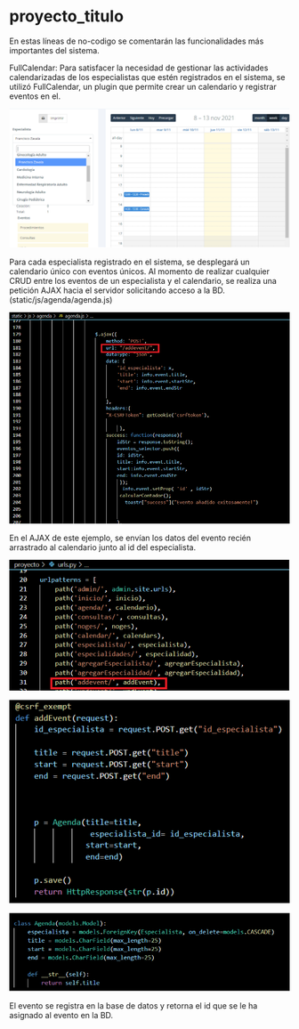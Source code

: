 # proyecto_titulo

En estas líneas de no-codigo se comentarán las funcionalidades más importantes del sistema.

FullCalendar: Para satisfacer la necesidad de gestionar las actividades calendarizadas de los especialistas que estén registrados en el sistema, se utilizó FullCalendar,
un plugin que permite crear un calendario y registrar eventos en el.

![Screenshot](1.png)

Para cada especialista registrado en el sistema, se desplegará un calendario único con eventos únicos. Al momento de realizar cualquier CRUD entre los eventos
de un especialista y el calendario, se realiza una petición AJAX hacia el servidor solicitando acceso a la BD. (static/js/agenda/agenda.js)

![Screenshot](2.png)

En el AJAX de este ejemplo, se envían los datos del evento recién arrastrado al calendario junto al id del especialista.

![Screenshot](3.png)

![Screenshot](4.png)

![Screenshot](5.png)

El evento se registra en la base de datos y retorna el id que se le ha asignado al evento en la BD.
